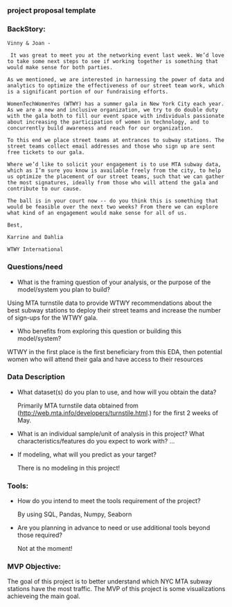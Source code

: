 
### project proposal template

### BackStory: 

  ```
  Vinny & Joan -

   It was great to meet you at the networking event last week. We’d love to take some next steps to see if working together is something that would make sense for both parties.

  As we mentioned, we are interested in harnessing the power of data and analytics to optimize the effectiveness of our street team work, which is a significant portion of our fundraising efforts.

  WomenTechWomenYes (WTWY) has a summer gala in New York City each year. As we are a new and inclusive organization, we try to do double duty with the gala both to fill our event space with individuals passionate about increasing the participation of women in technology, and to concurrently build awareness and reach for our organization.

  To this end we place street teams at entrances to subway stations. The street teams collect email addresses and those who sign up are sent free tickets to our gala.

  Where we’d like to solicit your engagement is to use MTA subway data, which as I’m sure you know is available freely from the city, to help us optimize the placement of our street teams, such that we can gather the most signatures, ideally from those who will attend the gala and contribute to our cause.

  The ball is in your court now -- do you think this is something that would be feasible over the next two weeks? From there we can explore what kind of an engagement would make sense for all of us.

  Best,

  Karrine and Dahlia 

  WTWY International
  ```
### Questions/need

  + What is the framing question of your analysis, or the purpose of the model/system you plan to build?

  Using MTA turnstile data to provide WTWY recommendations about the best subway stations to deploy their street teams and increase the number of sign-ups for the WTWY gala. 

  + Who benefits from exploring this question or building this model/system?

  WTWY in the first place is the first beneficiary from this EDA, then potential women who will attend their gala and have access to their resources

### Data Description
+ What dataset(s) do you plan to use, and how will you obtain the data?

   Primarily MTA turnstile data obtained from (http://web.mta.info/developers/turnstile.html.) for the first 2 weeks of May.

+ What is an individual sample/unit of analysis in this project? What characteristics/features do you expect to work with?
  ...

+ If modeling, what will you predict as your target? 

   There is no modeling in this project! 
   
### Tools:

+ How do you intend to meet the tools requirement of the project?

   By using SQL, Pandas, Numpy, Seaborn
  
+ Are you planning in advance to need or use additional tools beyond those required?

   Not at the moment!
  
### MVP Objective:

   The goal of this project is to better understand which NYC MTA subway stations have the most traffic.
   The MVP of this project is some visualizations achieveing the main goal. 



